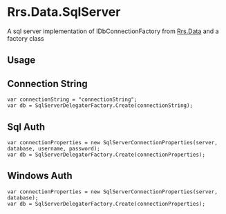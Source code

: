 Rrs.Data.SqlServer
==================
A sql server implementation of IDbConnectionFactory from [Rrs.Data](https://github.com/rrs/Data) and a factory class

Usage
-----

## Connection String

```
var connectionString = "connectionString";
var db = SqlServerDelegatorFactory.Create(connectionString);
```

## Sql Auth

```
var connectionProperties = new SqlServerConnectionProperties(server, database, username, password);
var db = SqlServerDelegatorFactory.Create(connectionProperties);
```

## Windows Auth

```
var connectionProperties = new SqlServerConnectionProperties(server, database);
var db = SqlServerDelegatorFactory.Create(connectionProperties);
```
